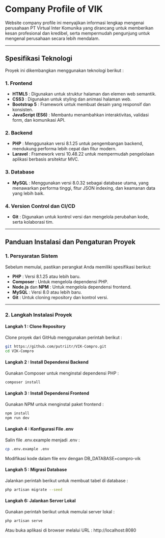 # Company Profile of VIK
Website company profile ini menyajikan informasi lengkap mengenai perusahaan PT Virtual Inter Komunika yang dirancang untuk memberikan kesan profesional dan kredibel, serta mempermudah pengunjung untuk mengenal perusahaan secara lebih mendalam.

---

## Spesifikasi Teknologi
Proyek ini dikembangkan menggunakan teknologi berikut :

### 1. **Frontend**
- **HTML5** : Digunakan untuk struktur halaman dan elemen web semantik.
- **CSS3** : Digunakan untuk styling dan animasi halaman web.
- **Bootstrap 5** : Framework untuk membuat desain yang responsif dan konsisten.
- **JavaScript (ES6)** : Membantu menambahkan interaktivitas, validasi form, dan komunikasi API.

### 2. **Backend**
- **PHP** : Menggunakan versi 8.1.25 untuk pengembangan backend, mendukung performa lebih cepat dan fitur modern.
- **Laravel** : Framework versi 10.48.22 untuk mempermudah pengelolaan aplikasi berbasis arsitektur MVC.

### 3. **Database**
- **MySQL** : Menggunakan versi 8.0.32 sebagai database utama, yang menawarkan performa tinggi, fitur JSON indexing, dan keamanan data yang lebih baik.

### 4. **Version Control dan CI/CD**
- **Git** : Digunakan untuk kontrol versi dan mengelola perubahan kode, serta kolaborasi tim.

---

## Panduan Instalasi dan Pengaturan Proyek

### 1. **Persyaratan Sistem**
Sebelum memulai, pastikan perangkat Anda memiliki spesifikasi berikut:
- **PHP** : Versi 8.1.25 atau lebih baru.
- **Composer** : Untuk mengelola dependensi PHP.
- **Node.js** dan **NPM** : Untuk mengelola dependensi frontend.
- **MySQL** : Versi 8.0 atau lebih baru.
- **Git** : Untuk cloning repository dan kontrol versi.

---

### 2. **Langkah Instalasi Proyek**

#### **Langkah 1 : Clone Repository**
Clone proyek dari GitHub menggunakan perintah berikut :
```bash
git https://github.com/putriitr/VIK-Compro.git
cd VIK-Compro
```

#### **Langkah 2 : Install Dependensi Backend**
Gunakan Composer untuk menginstal dependensi PHP :
```bash
composer install
```

#### **Langkah 3 : Install Dependensi Frontend**
Gunakan NPM untuk menginstal paket frontend :
```bash
npm install
npm run dev
```

#### **Langkah 4 : Konfigurasi File .env**
Salin file .env.example menjadi .env :
```bash
cp .env.example .env
```
Modifikasi kode dalam file env dengan DB_DATABASE=compro-vik

#### **Langkah 5 : Migrasi Database**
Jalankan perintah berikut untuk membuat tabel di database :
```bash
php artisan migrate --seed
```

#### **Langkah 6: Jalankan Server Lokal**
Gunakan perintah berikut untuk memulai server lokal :
```bash
php artisan serve
```
Atau buka aplikasi di browser melalui URL : http://localhost:8080
